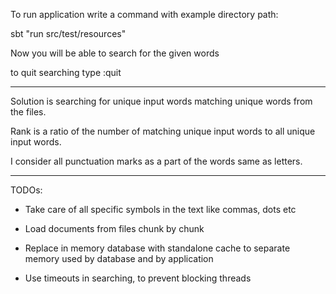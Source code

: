 To run application write a command with example directory path:

sbt "run src/test/resources"

Now you will be able to search for the given words

to quit searching type :quit

--------------------------------

Solution is searching for unique input words matching unique words from the files.

Rank is a ratio of the number of matching unique input words to all unique input words.

I consider all punctuation marks as a part of the words same as letters.

--------------------------------

TODOs:

- Take care of all specific symbols in the text like commas, dots etc

- Load documents from files chunk by chunk

- Replace in memory database with standalone cache to separate memory used by database and by application

- Use timeouts in searching, to prevent blocking threads

